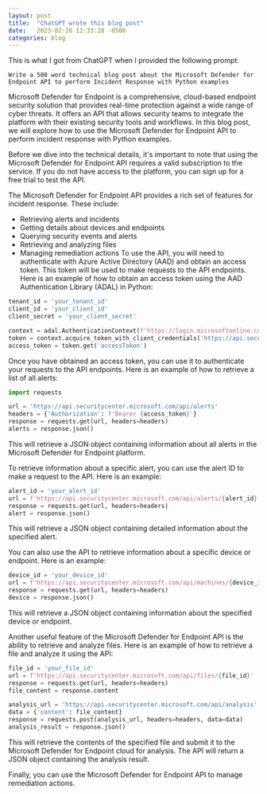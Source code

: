 ```yaml
---
layout: post
title:  "ChatGPT wrote this blog post"
date:   2023-02-28 12:33:28 -0500
categories: blog
---
```


This is what I got from ChatGPT when I provided the following prompt:

```
Write a 500 word technical blog post about the Microsoft Defender for Endpoint API to perform Incident Response with Python examples

```

Microsoft Defender for Endpoint is a comprehensive, cloud-based endpoint security solution that provides real-time protection against a wide range of cyber threats. It offers an API that allows security teams to integrate the platform with their existing security tools and workflows. In this blog post, we will explore how to use the Microsoft Defender for Endpoint API to perform incident response with Python examples.

Before we dive into the technical details, it's important to note that using the Microsoft Defender for Endpoint API requires a valid subscription to the service. If you do not have access to the platform, you can sign up for a free trial to test the API.

The Microsoft Defender for Endpoint API provides a rich set of features for incident response. These include:

- Retrieving alerts and incidents
- Getting details about devices and endpoints
- Querying security events and alerts
- Retrieving and analyzing files
- Managing remediation actions
To use the API, you will need to authenticate with Azure Active Directory (AAD) and obtain an access token. This token will be used to make requests to the API endpoints. Here is an example of how to obtain an access token using the AAD Authentication Library (ADAL) in Python:

```python
tenant_id = 'your_tenant_id'
client_id = 'your_client_id'
client_secret = 'your_client_secret'

context = adal.AuthenticationContext(f'https://login.microsoftonline.com/{tenant_id}')
token = context.acquire_token_with_client_credentials('https://api.securitycenter.microsoft.com', client_id, client_secret)
access_token = token.get('accessToken')
```
Once you have obtained an access token, you can use it to authenticate your requests to the API endpoints. Here is an example of how to retrieve a list of all alerts:

```python
import requests

url = 'https://api.securitycenter.microsoft.com/api/alerts'
headers = {'Authorization': f'Bearer {access_token}'}
response = requests.get(url, headers=headers)
alerts = response.json()
```

This will retrieve a JSON object containing information about all alerts in the Microsoft Defender for Endpoint platform.

To retrieve information about a specific alert, you can use the alert ID to make a request to the API. Here is an example:

```python
alert_id = 'your_alert_id'
url = f'https://api.securitycenter.microsoft.com/api/alerts/{alert_id}'
response = requests.get(url, headers=headers)
alert = response.json()
```
This will retrieve a JSON object containing detailed information about the specified alert.

You can also use the API to retrieve information about a specific device or endpoint. Here is an example:

```python
device_id = 'your_device_id'
url = f'https://api.securitycenter.microsoft.com/api/machines/{device_id}'
response = requests.get(url, headers=headers)
device = response.json()
```
This will retrieve a JSON object containing information about the specified device or endpoint.

Another useful feature of the Microsoft Defender for Endpoint API is the ability to retrieve and analyze files. Here is an example of how to retrieve a file and analyze it using the API:

```python
file_id = 'your_file_id'
url = f'https://api.securitycenter.microsoft.com/api/files/{file_id}'
response = requests.get(url, headers=headers)
file_content = response.content

analysis_url = 'https://api.securitycenter.microsoft.com/api/analysis'
data = {'content': file_content}
response = requests.post(analysis_url, headers=headers, data=data)
analysis_result = response.json()
```
This will retrieve the contents of the specified file and submit it to the Microsoft Defender for Endpoint cloud for analysis. The API will return a JSON object containing the analysis result.

Finally, you can use the Microsoft Defender for Endpoint API to manage remediation actions.


